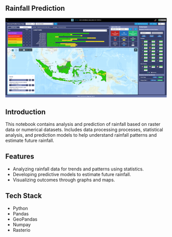 ## Rainfall Prediction

<div align="center" width="100%">
   <img src="public/simadu.png" alt="Real Estate">
</div>

## Introduction

This notebook contains analysis and prediction of rainfall based on raster data or numerical datasets. Includes data processing processes, statistical analysis, and prediction models to help understand rainfall patterns and estimate future rainfall.

## Features

- Analyzing rainfall data for trends and patterns using statistics.
- Developing predictive models to estimate future rainfall.
- Visualizing outcomes through graphs and maps.

## Tech Stack

- Python
- Pandas
- GeoPandas
- Numpay
- Rasterio
